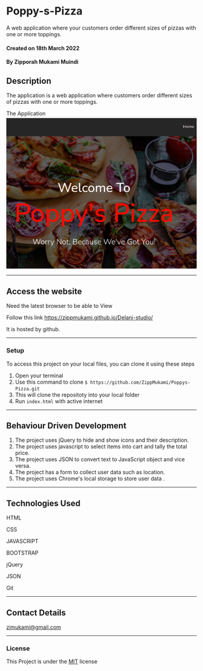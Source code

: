 # Poppy-s-Pizza
A web application where your customers order different sizes of pizzas with one or more toppings. 


#### Created on 18th March 2022
#### By Zipporah Mukami Muindi

## Description 
The application is a web application where customers order different sizes of pizzas with one or more toppings. 

The Application
![Preview](./pizza-images/Screenshot%20from%202022-03-20%2023-54-57.png)

---

## Access the website
Need the latest browser to be able to View

Follow this link https://zippmukami.github.io/Delani-studio/

It is hosted by github.

---

### Setup
To access this project on your local files, you can clone it using these steps
1. Open your terminal
1. Use this command to clone `$ https://github.com/ZippMukami/Poppys-Pizza.git`
1. This will clone the repositoty into your local folder
1. Run `index.html` with active internet

---

## Behaviour Driven Development
1. The project uses jQuery to hide and show icons and their description.
2. The project uses javascript to select items into cart and tally the total price.
3. The project uses JSON to convert text to JavaScript object and vice versa.
4. The project has a form to collect user data such as location.
5. The project uses Chrome's local storage to store user data .



---

## Technologies Used
HTML

CSS

JAVASCRIPT

BOOTSTRAP

jQuery

JSON

Git

---

## Contact Details
zimukami@gmail.com


---

### License
This Project is under the [MIT](LICENCE) license
